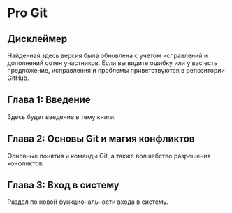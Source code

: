 # Pro Git

## Дисклеймер
Найденная здесь версия была обновлена ​​с учетом исправлений и дополнений сотен участников. Если вы видите ошибку или у вас есть предложение, исправления и проблемы приветствуются в репозитории GitHub.

## Глава 1: Введение
Здесь будет введение в тему книги.

## Глава 2: Основы Git и магия конфликтов
Основные понятия и команды Git, а также волшебство разрешения конфликтов.

## Глава 3: Вход в систему
Раздел по новой функциональности входа в систему.
